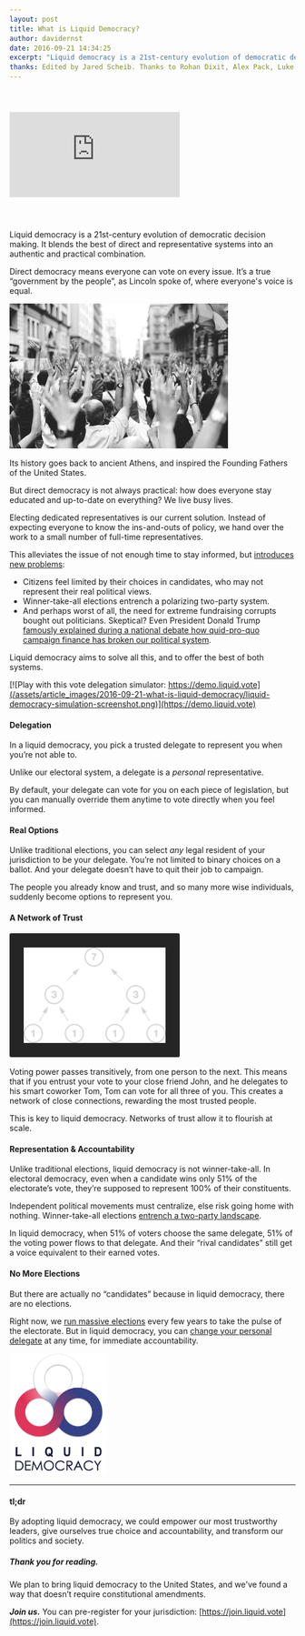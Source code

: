 ```yaml
---
layout: post
title: What is Liquid Democracy?
author: davidernst
date: 2016-09-21 14:34:25
excerpt: "Liquid democracy is a 21st-century evolution of democratic decision making. It blends the best of direct and representative systems into an authentic and practical combination."
thanks: Edited by Jared Scheib. Thanks to Rohan Dixit, Alex Pack, Luke Davis, Andy Coenen, Teresa Yung, Eshan Kejriwal, Matt Conrad, Nick Sippl-Swezey, Naomi Njugi, Ryan Atkinson, and Dominik Schiener for feedback and other contributions.
---
```


<iframe src="https://www.youtube.com/embed/BvA0J_2ZpIQ" frameborder="0" allowfullscreen style="margin: 40px auto"></iframe>

<br />

Liquid democracy is a 21st-century evolution of democratic decision making. It blends the best of direct and representative systems into an authentic and practical combination.

Direct democracy means everyone can vote on every issue. It’s a true “government by the people”, as Lincoln spoke of, where everyone's voice is equal.

![](/assets/article_images/2016-09-21-what-is-liquid-democracy/crowd-raises-hands-photo.png)

Its history goes back to ancient Athens, and inspired the Founding Fathers of the United States.

But direct democracy is not always practical: how does everyone stay educated and up-to-date on everything? We live busy lives.

Electing dedicated representatives is our current solution. Instead of expecting everyone to know the ins-and-outs of policy, we hand over the work to a small number of full-time representatives.

This alleviates the issue of not enough time to stay informed, but [introduces new problems](http://www.gallup.com/poll/180113/2014-approval-congress-remains-near-time-low.aspx):

- Citizens feel limited by their choices in candidates, who may not represent their real political views.
- Winner-take-all elections entrench a polarizing two-party system.
- And perhaps worst of all, the need for extreme fundraising corrupts bought out politicians. Skeptical? Even President Donald Trump [famously explained during a national debate how quid-pro-quo campaign finance has broken our political system](https://www.youtube.com/watch?v=e4tHW9_bb08).

Liquid democracy aims to solve all this, and to offer the best of both systems.

[![Play with this vote delegation simulator: https://demo.liquid.vote](/assets/article_images/2016-09-21-what-is-liquid-democracy/liquid-democracy-simulation-screenshot.png)](https://demo.liquid.vote)

#### Delegation

In a liquid democracy, you pick a trusted delegate to represent you when you’re not able to.

Unlike our electoral system, a delegate is a *personal* representative.

By default, your delegate can vote for you on each piece of legislation, but you can manually override them anytime to vote directly when you feel informed.

#### Real Options

Unlike traditional elections, you can select *any* legal resident of your jurisdiction to be your delegate. You’re not limited to binary choices on a ballot. And your delegate doesn’t have to quit their job to campaign.

The people you already know and trust, and so many more wise individuals, suddenly become options to represent you.

#### A Network of Trust

<img src="/assets/article_images/2016-09-21-what-is-liquid-democracy/voting_power_graphic.png" style="background-color: #252525; border-radius: 3px; margin-bottom: 0px; padding: 25px; width: 250px;" />

Voting power passes transitively, from one person to the next. This means that if you entrust your vote to your close friend John, and he delegates to his smart coworker Tom, Tom can vote for all three of you. This creates a network of close connections, rewarding the most trusted people.

This is key to liquid democracy. Networks of trust allow it to flourish at scale.

#### Representation & Accountability

Unlike traditional elections, liquid democracy is not winner-take-all. In electoral democracy, even when a candidate wins only 51% of the electorate’s vote, they’re supposed to represent 100% of their constituents.

Independent political movements must centralize, else risk going home with nothing. Winner-take-all elections [entrench a two-party landscape](/2017/03/06/how-to-move-past-two-parties/).

In liquid democracy, when 51% of voters choose the same delegate, 51% of the voting power flows to that delegate. And their “rival candidates” still get a voice equivalent to their earned votes.

#### No More Elections

But there are actually no “candidates” because in liquid democracy, there are no elections.

Right now, we [run massive elections](https://twitter.com/dsernst/status/845566576245927936) every few years to take the pulse of the electorate. But in liquid democracy, you can [change your personal delegate](/assets/article_images/2016-09-21-what-is-liquid-democracy/see-you-in-4-years.png) at any time, for immediate accountability.

<img src="/assets/article_images/2016-09-21-what-is-liquid-democracy/liquid-democracy-logo.png" width="172px" />

---------

#### tl;dr

By adopting liquid democracy, we could empower our most trustworthy leaders, give ourselves true choice and accountability, and transform our politics and society.

##### Thank you for reading.

We plan to bring liquid democracy to the United States, and we've found a way that doesn’t require constitutional amendments.

***Join us.*** You can pre-register for your jurisdiction: [https://join.liquid.vote](https://join.liquid.vote).
